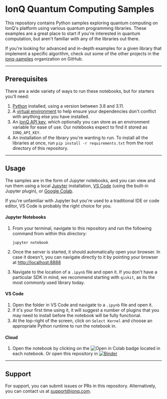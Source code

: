 # IonQ Quantum Computing Samples

This repository contains Python samples exploring quantum computing on IonQ's platform using various quantum programming libraries. These examples are a great place to start if you're interested in quantum computation, but aren't familiar with any of the libraries out there.

If you're looking for advanced and in-depth examples for a given library that implement a specific algorithm, check out some of the other projects in the [ionq-samples](https://github.com/ionq-samples) organization on GitHub.

----

## Prerequisites

There are a wide variety of ways to run these notebooks, but for starters you'll need:

1. [Python](https://www.python.org/downloads/) installed, using a version between 3.8 and 3.11.
1. A [virtual environment](https://docs.python.org/3/library/venv.html) to help ensure your dependencies don't conflict with anything else you have installed.
1. An [IonQ API key](https://cloud.ionq.com/settings/keys), which optionally you can store as an environment variable for ease of use. Our notebooks expect to find it stored as `IONQ_API_KEY`.
1. An installation of the library you're wanting to run. To install all the libraries at once, run `pip install -r requirements.txt` from the root directory of this repository.

----

## Usage

The samples are in the form of Jupyter notebooks, and you can view and run them using a local [Jupyter](http://jupyter.org/) installation, [VS Code](https://code.visualstudio.com/) (using the built-in Jupyter plugin), or [Google Colab](https://colab.research.google.com).

If you're unfamiliar with Jupyter but you're used to a traditional IDE or code editor, VS Code is probably the right choice for you.

#### Jupyter Notebooks

1. From your terminal, navigate to this repository and run the following command from within this directory:

    ```shell
    jupyter notebook
    ```
1. Once the server is started, it should automatically open your browser. In case it doesn't, you can navigate directly to it by pointing your browser at [http://localhost:8888](http://localhost:8888)
1. Navigate to the location of a `.ipynb` file and open it. If you don't have a particular SDK in mind, we recommend starting with `qiskit`, as its the most commonly used library today.

#### VS Code
1. Open the folder in VS Code and navigate to a `.ipynb` file and open it.
1. If it's your first time using it, it will suggest a number of plugins that you may need to install before the notebook will be fully functional.
1. At the top-right of the screen, click on `Select Kernel` and choose an appropriate Python runtime to run the notebook in.

#### Cloud
1. Open the notebook by clicking on the ![Open in Colab](https://colab.research.google.com/assets/colab-badge.svg) badge located in each notebook. Or open this repository in [![Binder](https://mybinder.org/badge_logo.svg)](https://mybinder.org/v2/gh/ionq-samples/getting-started/HEAD)

----

## Support

For support, you can submit issues or PRs in this repository. Alternatively, you can contact us at [support@ionq.com](mailto:support@ionq.com?subject=SDK%20help).

